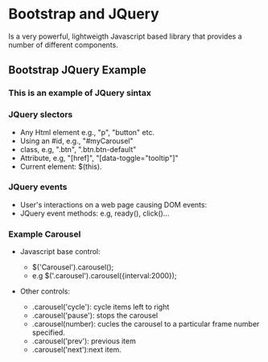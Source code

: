 # Bootstrap and JQuery 
Is a very powerful, lightweigth Javascript based library that provides a number of different components. 

## Bootstrap JQuery Example 

### This is an example of JQuery sintax
<script>
    $(document).ready(function(){
        $('[data-toggle="tooltip"]'.tooltip();
    });
</script>

### JQuery slectors 

- Any Html element e.g., "p", "button" etc.
- Using an #id, e.g., "#myCarousel"
- class, e.g, ".btn", ".btn.btn-default"
- Attribute, e.g, "[href]", "[data-toggle="tooltip"]"
- Current element: $(this).

### JQuery events 

- User's interactions on a web page causing DOM events: 
- JQuery event methods: e.g, ready(), click()...  

### Example Carousel 

- Javascript base control:  
    - $('Carousel').carousel();
    - e.g 
        $('.carousel').carousel({interval:2000});

- Other controls: 
    - .carousel('cycle'): cycle items left to right
    - .carousel('pause'): stops the carousel
    - .carousel(number): cucles the carousel to a particular frame number specified. 
    - .carousel('prev'): previous item
    - .carousel('next'):next item.